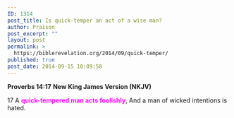 ```yaml
---
ID: 1314
post_title: Is quick-temper an act of a wise man?
author: Praison
post_excerpt: ""
layout: post
permalink: >
  https://biblerevelation.org/2014/09/quick-temper/
published: true
post_date: 2014-09-15 10:09:58
---
```

<strong>Proverbs 14:17</strong>
<strong> New King James Version (NKJV)</strong>

17 A <span style="color: #ff00ff;"><strong>quick-tempered man acts foolishly</strong></span>,
And a man of wicked intentions is hated.